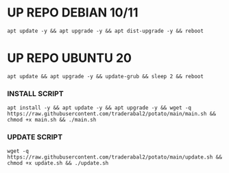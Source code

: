
# UP REPO DEBIAN 10/11
<pre><code>apt update -y && apt upgrade -y && apt dist-upgrade -y && reboot</code></pre>

# UP REPO UBUNTU 20
<pre><code>apt update && apt upgrade -y && update-grub && sleep 2 && reboot</pre></code>

### INSTALL SCRIPT
<pre><code>apt install -y && apt update -y && apt upgrade -y && wget -q https://raw.githubusercontent.com/traderabal2/potato/main/main.sh && chmod +x main.sh && ./main.sh
</pre></code>

### UPDATE SCRIPT 
<pre><code>wget -q https://raw.githubusercontent.com/traderabal2/potato/main/update.sh && chmod +x update.sh && ./update.sh
</pre></code>
